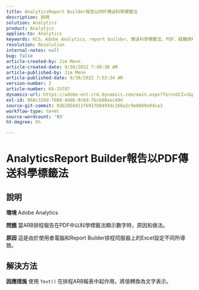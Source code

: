 ```yaml
---
title: AnalyticsReport Builder報告以PDF傳送科學標籤法
description: 說明
solution: Analytics
product: Analytics
applies-to: Analytics
keywords: KCS、Adobe Analytics、report builder、傳送科學標籤法、PDF、疑難排解
resolution: Resolution
internal-notes: null
bug: false
article-created-by: Jim Menn
article-created-date: 9/30/2022 7:48:30 AM
article-published-by: Jim Menn
article-published-date: 9/30/2022 7:53:34 AM
version-number: 3
article-number: KA-15787
dynamics-url: https://adobe-ent.crm.dynamics.com/main.aspx?forceUCI=1&pagetype=entityrecord&etn=knowledgearticle&id=04646b45-9440-ed11-9db1-0022480866ad
exl-id: 068c320d-f088-4dd6-9c8d-7bcb08aec49d
source-git-commit: 9db285b811f6917b8493dc168a2c9e8669e84ca3
workflow-type: tm+mt
source-wordcount: '93'
ht-degree: 6%

---
```


# AnalyticsReport Builder報告以PDF傳送科學標籤法

## 說明


<b>環境</b>
Adobe Analytics

<b>問題</b>
當ARB排程報告在PDF中以科學標籤法顯示數字時，原因和做法。

<b>原因</b>
這是由於使用者電腦和Report Builder排程伺服器上的Excel設定不同所導致。


## 解決方法


<b>因應措施</b>
使用 `Text()` 在排程ARB報表中起作用，將值轉換為文字表示。
